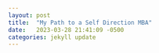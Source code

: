 ```yaml
---
layout: post
title:  "My Path to a Self Direction MBA"
date:   2023-03-28 21:41:09 -0500
categories: jekyll update
---
```


